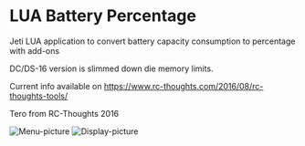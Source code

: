 # LUA Battery Percentage
Jeti LUA application to convert battery capacity consumption to percentage with add-ons

DC/DS-16 version is slimmed down die memory limits.

Current info available on https://www.rc-thoughts.com/2016/08/rc-thoughts-tools/

Tero from RC-Thoughts 2016

![Menu-picture](https://www.rc-thoughts.com/wp-content/uploads/2016/08/battperc_001.png) ![Display-picture](https://www.rc-thoughts.com/wp-content/uploads/2016/08/batt_15_07.png)

